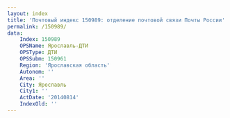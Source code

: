 ```yaml
---
layout: index
title: 'Почтовый индекс 150989: отделение почтовой связи Почты России'
permalink: /150989/
data:
    Index: 150989
    OPSName: Ярославль-ДТИ
    OPSType: ДТИ
    OPSSubm: 150961
    Region: 'Ярославская область'
    Autonom: ''
    Area: ''
    City: Ярославль
    City1: ''
    ActDate: '20140814'
    IndexOld: ''
---
```

